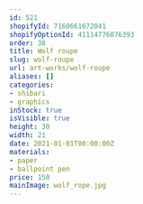 ```yaml
---
id: 521
shopifyId: 7160661672041
shopifyOptionId: 41114776076393
order: 38
title: Wolf roupe
slug: wolf-roupe
url: art-works/wolf-roupe
aliases: []
categories:
- shibari
- graphics
inStock: true
isVisible: true
height: 30
width: 21
date: 2021-01-01T00:00:00Z
materials:
- paper
- ballpoint pen
price: 150
mainImage: wolf_rope.jpg
---
```

